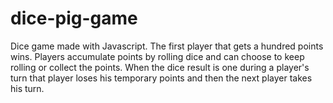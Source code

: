 # dice-pig-game
Dice game made with Javascript.
The first player that gets a hundred points wins. Players accumulate points by rolling dice and can choose to keep rolling or collect the points. When the dice result is one during a player's turn that player loses his temporary points and then the next player takes his turn.

